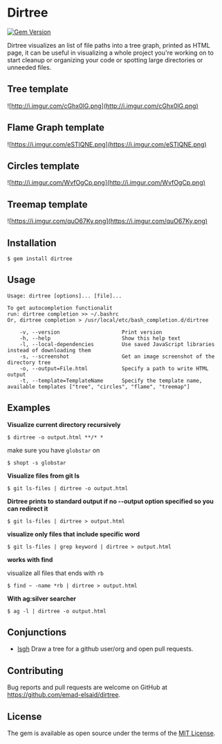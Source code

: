 # Dirtree

[![Gem Version](https://badge.fury.io/rb/dirtree.svg)](https://badge.fury.io/rb/dirtree)

Dirtree visualizes an list of file paths into a tree graph, printed as HTML page, it can be useful in visualizing a whole project you're working on to start cleanup or organizing your code or spotting large directories or unneeded files.

## Tree template
![http://i.imgur.com/cGhx0lG.png](http://i.imgur.com/cGhx0lG.png)

## Flame Graph template
![https://i.imgur.com/eSTlQNE.png](https://i.imgur.com/eSTlQNE.png)

## Circles template
![http://i.imgur.com/WvfOgCp.png](http://i.imgur.com/WvfOgCp.png)

## Treemap template
![https://i.imgur.com/quO67Ky.png](https://i.imgur.com/quO67Ky.png)

## Installation

    $ gem install dirtree

## Usage

    Usage: dirtree [options]... [file]...
    
    To get autocompletion functionalit
    run: dirtree completion >> ~/.bashrc
    Or, dirtree completion > /usr/local/etc/bash_completion.d/dirtree
        
        -v, --version                    Print version
        -h, --help                       Show this help text
        -l, --local-dependencies         Use saved JavaScript libraries instead of downloading them
        -s, --screenshot                 Get an image screenshot of the directory tree
        -o, --output=File.html           Specify a path to write HTML output
        -t, --template=TemplateName      Specify the template name, available templates ["tree", "circles", "flame", "treemap"]

## Examples

**Visualize current directory recursively**

```
$ dirtree -o output.html **/* *
```

make sure you have `globstar` on
```
$ shopt -s globstar
```

**Visualize files from git ls**

```
$ git ls-files | dirtree -o output.html
```

**Dirtree prints to standard output if no --output option specified so you can redirect it**

```
$ git ls-files | dirtree > output.html
```

**visualize only files that include specific word**

```
$ git ls-files | grep keyword | dirtree > output.html
```

**works with find**

visualize all files that ends with `rb`

```
$ find ~ -name *rb | dirtree > output.html
```

**With ag:silver searcher**

```
$ ag -l | dirtree -o output.html
```

## Conjunctions

* [lsgh](https://www.github.com/emad-elsaid/lsgh) Draw a tree for a github user/org and open pull requests.

## Contributing

Bug reports and pull requests are welcome on GitHub at https://github.com/emad-elsaid/dirtree.

## License

The gem is available as open source under the terms of the [MIT License](http://opensource.org/licenses/MIT).
